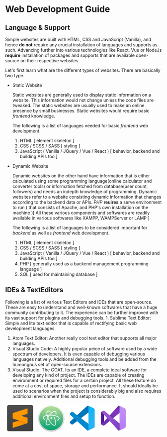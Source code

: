 # Web Development Guide

## Language & Support

Simple websites are built with HTML, CSS and JavaScript (Vanilla), and hence __do not__ require any crucial installation of languages and supports as such. Advancing further into various technologies like React, Vue or NodeJs __require__ installation of packages and supports that are available open-source on their respective websites.

Let's first learn what are the different types of websites. There are basically two type.

* Static Website

    Static websites are generally used to display static information on a website. This information would not change unless the code files are tweaked. The static websites are usually used to make an online presence by small businesses.
    Static websites would require basic _frontend_ knowledge.
    
    The following is a list of languages needed for basic _frontend_ web development.
    1. HTML [ element skeleton ]
    1. CSS / SCSS / SASS [ styling ]
    1. JavaScript ( Vanilla / JQuery / Vue / React ) [ behavior, backend and building APIs too ]

* Dynamic Website

    Dynamic websites on the other hand have information that is either calculated using some programming language(online calculator and converter tools) or information fetched from database(user count, followers) and needs an indepth knowledge of programming.
    Dynamic websites refer to a website consisting dynamic information that changes according to the backend data or APIs. _PHP_ __reuires__ a serve environment to run ( that consists of Apache, and PHP's own installation on the machine )[ All these various components and softwares are readily available in various softwares like XAMPP, WAMPServer or LAMP ]
    
    The following is a list of languages to be considered important for _backend_ as well as _frontend_ web development.
    1. HTML [ element skeleton ]
    1. CSS / SCSS / SASS [ styling ]
    1. JavaScript ( Vanilla / JQuery / Vue / React ) [ behavior, backend and building APIs too ]
    1. PHP [ generally used as a backend management programming language ]
    1. SQL [ used for maintaining database ]

## IDEs & TextEditors
Following is a list of various Text Editors and IDEs that are open-source. These are easy to understand and well-known softwares that have a huge community contributing to it. The experience can be further improved with its vast support for plugins and debugging tools.
    1. Sublime Text Editor: Simple and lite text editor that is capable of rectifying basic web development languages.
1. Atom Text Editor: Another really cool text editor that supports all major languages.
1. Visual Studio Code: A highly popular peice of software used by a wide spectrum of developers. It is even capable of debugging various languages natively. Additional debugging tools and be added from the humongous set of open-source extensions.
1. Visual Studio: The GOAT. Its an IDE, a complete ideal software for developing any kind of project. The IDEs are capable of creating environment or required files for a certain project. All these feature do come at a cost of space, storage and performance. It should ideally be used to scenarios when the project is considerably big and also requires additional environment files and setup to function.

[![Sublime Text Editor](./sublime_text_96px.png)](https://www.sublimetext.com "Download Sublime Text Editor")
[![Atom Text Editor](./atom_96px.png)](https://atom.io/ "Download Atom Text Editor")
[![Visual Studio Code](./visual_studio_code_2019_96px.png)](https://code.visualstudio.com/download "Download Visual Studio Code")
[![Visual Studio](./visual_studio_2019_96px.png)](https://visualstudio.microsoft.com/downloads/ "Download Visual Studio")
